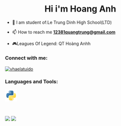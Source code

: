 <h1 align="center">Hi i'm Hoang Anh <img src="" width="50"></h2></h1>
<div>




- 📝 I am student of:Le Trung Dinh High School(LTD)
  
- 📫 How to reach me **12381quangtrung@gmail.com**

- 🎮Leagues Of Legend: QT Hoàng Anhh
<h3 align="left">Connect with me:</h3>
<p align="left">
<a href="https://www.facebook.com/SepRush" target="blank"><img align="center" src="https://raw.githubusercontent.com/rahuldkjain/github-profile-readme-generator/master/src/images/icons/Social/facebook.svg" alt="vhaelatuido" height="30" width="40" /></a>

<h3 align="left">Languages and Tools:</h3>
<p align="left"
	<a href="https://www.python.org" target="_blank"> <img src="https://raw.githubusercontent.com/devicons/devicon/master/icons/python/python-original.svg" alt="python" width="40" height="40" /> </a>
</p>

![]()
	<div>
		![](https://github-profile-summary-cards.vercel.app/api/cards/repos-per-language?username=VHAE04&theme=github_dark)
		![](https://github-profile-summary-cards.vercel.app/api/cards/most-commit-language?username=VHAE04&theme=github_dark)
	</div>
